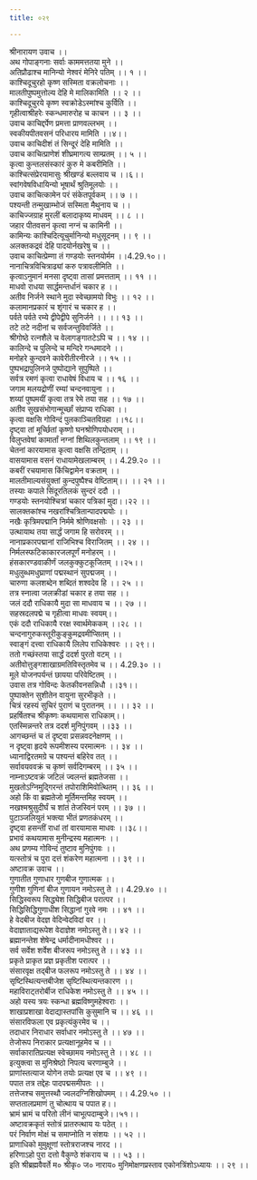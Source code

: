 ```yaml
---
title: ०२९

---
```

श्रीनारायण उवाच ।।  
अथ गोपाङ्गनाः सर्वाः काममत्ततया मुने ।।  
अतिप्रौढाश्च मानिन्यो नेश्वरं मेनिरे पतिम् ।। १ ।।  
काश्चिदूचुरहो कृष्ण सस्मिता वक्रलोचनाः ।।  
मालतीपुष्पमुत्तोल्य देहि मे मालिकामिति ।। २ ।।  
काश्चिदूचुरये कृष्ण स्वक्रोडेऽस्मांश्च कुर्विति ।।  
गृहीत्वाश्रीहरेः स्कन्धमारुरोह च काचन ।। ३ ।।  
उवाच काचिद्दर्पेण प्रमत्ता प्राणवल्लभम् ।।  
स्वकीयपीतवसनं परिधारय मामिति ।।४।।  
उवाच काचिदीशं तं सिन्दूरं देहि मामिति ।।  
उवाच काचित्प्राणेशं शीघ्रमागत्य साम्प्रतम् ।। ५ ।।  
कृत्वा कुन्तलसंस्कारं कुरु मे कबरीमिति ।।  
काश्चित्संप्रेरयामासुः श्रीखण्डं बल्लवाय च ।।६।।  
स्वांगवेषविधायिन्यो भूषार्थं श्रुतिमूलयोः ।।  
उवाच काचित्कामेन परं संकेतपूर्वकम् ।। ७ ।।  
पश्यन्ती तन्मुखाम्भोजं सस्मिता मैथुनाय च ।।  
काचिज्जग्राह मुरलीं बलादाकृष्य माधवम् ।। ८ ।।  
जहार पीतवसनं कृत्वा नग्नं च कामिनी ।।  
कामिन्यः काश्चिदित्यूचुर्मानिन्यो मधुसूदनम् ।। ९ ।।  
अलक्तकद्रवं देहि पादयोर्नखरेषु च ।।  
उवाच काचित्प्रेम्णा तं गण्डयोः स्तनयोर्मम ।।4.29.१०।।  
नानाचित्रविचित्राढ्यां करु पत्रावलीमिति ।।  
कृत्वाऽनुमानं मनसा दृष्ट्वा तासां प्रमत्तताम् ।। ११ ।।  
माधवो राधया सार्द्धमन्तर्धानं चकार ह ।।  
अतीव निर्जने स्थाने मुदा स्वेच्छामयो विभुः ।। १२ ।।  
कलामानप्रकारं च शृंगारं च चकार ह ।।  
पर्वते पर्वते रम्ये द्वीपेद्वीपे सुनिर्जने ।। ।। १३ ।।  
तटे तटे नदीनां च सर्वजन्तुविवर्जिते ।।  
श्रीगोष्ठे रत्नशैले च वेलागङ्गातटेऽपि च ।। १४ ।।  
कालिन्दे च पुलिन्दे च मन्दिरे गन्धमादने ।।  
मनोहरे कुन्दवने कावेरीतीरनीरजे ।। १५ ।।  
पुष्पभद्रापुलिनजे पुष्पोद्याने सुपुष्पिते ।।  
सर्वत्र रमणं कृत्वा राधावेषं विधाय च ।। १६ ।।  
जगाम मलयद्रोणीं रम्यां चन्दनवायुना ।।  
शय्यां पुष्पमयीं कृत्वा तत्र रेमे तया सह ।। १७ ।।  
अतीव सुखसंभोगान्मूर्च्छां संप्राप्य राधिका ।।  
कृत्वा वक्षसि गोविन्दं पुलकाञ्चितविग्रहा ।।१८।।  
दृष्ट्वा तां मूर्च्छितां कृष्णो घनश्रोणिपयोधराम् ।।  
विलुप्तवेषां कामार्तां नग्नां शिथिलकुन्तलाम् ।। १९ ।।  
चेतनां कारयामास कृत्वा वक्षसि तन्द्रिताम् ।।  
वासयामास वसनं राधायामेखलाम्बरम् ।। 4.29.२० ।।  
कबरीं रचयामास किंचिद्वामेन वक्रताम् ।।  
मालतीमाल्यसंयुक्तां कुन्दपुष्पैश्च वेष्टिताम्।। ।। २१ ।।  
तस्याः कपाले सिंदूरतिलकं सुन्दरं ददौ ।।  
गण्डयोः स्तनयोश्चित्रां चकार पत्रिकां मुदा।।२२ ।।  
सालक्तकांश्च नखरांश्चित्रितान्पादपद्मयोः ।।  
नखैः कृत्रिमपद्मानि निर्ममे श्रोणिवक्षसोः ।। २३ ।।  
उत्थायाथ तया सार्द्धं जगाम हि सरोवरम् ।।  
नानाप्रकारपद्मानां राजिभिश्च विराजितम् ।। २४ ।।  
निर्मलस्फटिकाकारजलपूर्णं मनोहरम् ।।  
हंसकारण्डवाकीर्णं जलकुक्कुटकूजितम् ।।२५।।  
मधुलुब्धमधुघ्राणां पद्मस्थानं सुपद्मजम् ।।  
चारुणा कलशब्देन शब्दितं शश्वदेव हि ।। २५ ।।  
तत्र स्नात्वा जलक्रीडां चकार ह तया सह ।।  
जलं ददौ राधिकायै मुदा सा माधवाय च ।। २७ ।।  
सहस्रदलपद्मे च गृहीत्वा माधवः स्वयम्।।  
एकं ददौ राधिकायै ररक्ष स्वार्थमेककम् ।।२८ ।।  
चन्दनागुरुकस्तूरीकुङ्कुमद्रवमीप्सितम् ।।  
स्वाङ्गं दत्त्वा राधिकायै लिलेप राधिकेश्वरः ।। २९।।  
ततो गच्छंस्तया सार्द्धं ददर्श पुरतो वटम् ।।  
अतीवोत्तुङ्गशाखाग्रमतिविस्तृतमेव च ।। 4.29.३० ।।  
मूले योजनपर्यन्तं छायया परिवेष्टितम् ।।  
उवास तत्र गोविन्दः केतकीवनसन्निधौ ।।३१।।  
पुष्पाक्तेन सुशीतेन वायुना सुरभीकृते ।।  
चित्रं रहस्यं सुचिरं पुराणं च पुरातनम् ।। ।। ३२ ।।  
प्रहर्षितश्च श्रीकृष्णः कथयामास राधिकाम्।।  
एतस्मिन्नन्तरे तत्र ददर्श मुनिपुंगवम् ।।३३ ।।  
आगच्छन्तं च तं दृष्ट्वा प्रसन्नवदनेक्षणम् ।।  
न दृष्ट्वा हृदये रूपमीशस्य परमात्मनः ।। ३४ ।।  
ध्यानाद्विरतमग्रे च पश्यन्तं बहिरेव तत् ।।  
सर्वावयववक्रं च कृष्णं सर्वदिगम्बरम् ।। ३५ ।।  
नाम्नाऽष्टवक्रं जटिलं ज्वलन्तं ब्रह्मतेजसा ।।  
मुखतोऽग्निमुद्गिरन्तं तपोराशिमिवोत्थितम् ।। ३६ ।।  
अहो किं वा ब्रह्मतेजो मूर्तिमन्तमिह स्वयम् ।।  
नखश्मश्रुसुदीर्घं च शांतं तेजस्विनं परम् ।। ३७ ।।  
पुटाञ्जलियुतं भक्त्या भीतं प्रणतकंधरम् ।।  
दृष्ट्वा हसन्तीं राधां तां वारयामास माधवः ।।३८।।  
प्रभावं कथयामास मुनीन्द्रस्य महात्मनः ।।  
अथ प्रणम्य गोविन्दं तुष्टाव मुनिपुंगवः ।।  
यत्स्तोत्रं च पुरा दत्तं शंकरेण महात्मना ।। ३९ ।।  
अष्टावक्र उवाच ।।  
गुणातीत गुणाधार गुणबीज गुणात्मक ।।  
गुणीश गुणिनां बीज गुणायन नमोऽस्तु ते ।। 4.29.४० ।।  
सिद्धिस्वरूप सिद्ध्येश सिद्धिबीज परात्पर ।।  
सिद्धिसिद्धिगुणाधीश सिद्धानां गुरवे नमः ।। ४१ ।।  
हे वेदबीज वेदज्ञ वेदिन्वेदविदां वर ।।  
वेदाज्ञाताद्यरूपेश वेदाज्ञेश नमोऽस्तु ते।। ४२ ।।  
ब्रह्मानन्तेश शेषेन्द्र धर्मादीनामधीश्वर ।।  
सर्व सर्वेश शर्वेश बीजरूप नमोऽस्तु ते ।। ४३ ।।  
प्रकृते प्राकृत प्रज्ञ प्रकृतीश परात्पर ।।  
संसारवृक्ष तद्बीज फलरूप नमोऽस्तु ते ।। ४४ ।।  
सृष्टिस्थित्यन्तबीजेश सृष्टिस्थित्यन्तकारण ।।  
महाविराट्तरोर्बीज राधिकेश नमोऽस्तु ते ।। ४५ ।।  
अहो यस्य त्रयः स्कन्धा ब्रह्मविष्णुमहेश्वराः ।।  
शाखाप्रशाखा वेदाद्यास्तपांसि कुसुमानि च ।। ४६ ।।  
संसारविफला एव प्रकृत्यंकुरमेव च ।।  
तदाधार निराधार सर्वाधार नमोऽस्तु ते ।। ४७ ।।  
तेजोरूप निराकार प्रत्यक्षानूहमेव च ।।  
सर्वाकारातिप्रत्यक्ष स्वेच्छामय नमोऽस्तु ते ।। ४८ ।।  
इत्युक्त्वा स मुनिश्रेष्ठो निपत्य चरणाम्बुजे ।।  
प्राणांस्तत्याज योगेन तयोः प्रत्यक्ष एव च ।। ४९ ।।  
पपात तत्र तद्देहः पादपद्मसमीपतः ।।  
तत्तेजश्च समुत्तस्थौ ज्वलदग्निशिखोपमम् ।। 4.29.५० ।।  
सप्ततालप्रमाणं तु चोत्थाय च पपात ह।।  
भ्रामं भ्रामं च परितो लीनं चाभूत्पदाम्बुजे।।५१।।  
अष्टावक्रकृतं स्तोत्रं प्रातरुत्थाय यः पठेत् ।।  
परं निर्वाण मोक्षं च समाप्नोति न संशयः ।। ५२ ।।  
प्राणाधिको मुमुक्षूणां स्तोत्रराजश्च नारद ।।  
हरिणाऽहो पुरा दत्तो वैकुण्ठे शंकराय च ।। ५३ ।।  
इति श्रीब्रह्मवैवर्ते म० श्रीकृ० ज० नाराय० मुनिमोक्षणप्रस्ताव एकोनत्रिंशोऽध्यायः ।। २९ ।।